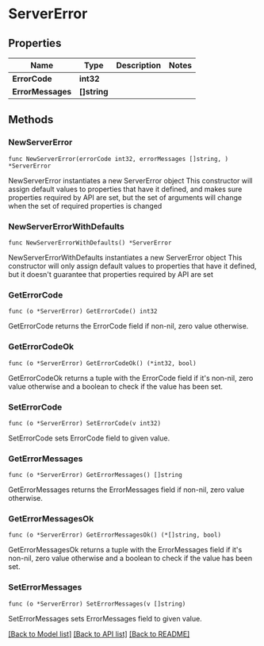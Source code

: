 # ServerError

## Properties

Name | Type | Description | Notes
------------ | ------------- | ------------- | -------------
**ErrorCode** | **int32** |  | 
**ErrorMessages** | **[]string** |  | 

## Methods

### NewServerError

`func NewServerError(errorCode int32, errorMessages []string, ) *ServerError`

NewServerError instantiates a new ServerError object
This constructor will assign default values to properties that have it defined,
and makes sure properties required by API are set, but the set of arguments
will change when the set of required properties is changed

### NewServerErrorWithDefaults

`func NewServerErrorWithDefaults() *ServerError`

NewServerErrorWithDefaults instantiates a new ServerError object
This constructor will only assign default values to properties that have it defined,
but it doesn't guarantee that properties required by API are set

### GetErrorCode

`func (o *ServerError) GetErrorCode() int32`

GetErrorCode returns the ErrorCode field if non-nil, zero value otherwise.

### GetErrorCodeOk

`func (o *ServerError) GetErrorCodeOk() (*int32, bool)`

GetErrorCodeOk returns a tuple with the ErrorCode field if it's non-nil, zero value otherwise
and a boolean to check if the value has been set.

### SetErrorCode

`func (o *ServerError) SetErrorCode(v int32)`

SetErrorCode sets ErrorCode field to given value.


### GetErrorMessages

`func (o *ServerError) GetErrorMessages() []string`

GetErrorMessages returns the ErrorMessages field if non-nil, zero value otherwise.

### GetErrorMessagesOk

`func (o *ServerError) GetErrorMessagesOk() (*[]string, bool)`

GetErrorMessagesOk returns a tuple with the ErrorMessages field if it's non-nil, zero value otherwise
and a boolean to check if the value has been set.

### SetErrorMessages

`func (o *ServerError) SetErrorMessages(v []string)`

SetErrorMessages sets ErrorMessages field to given value.



[[Back to Model list]](../README.md#documentation-for-models) [[Back to API list]](../README.md#documentation-for-api-endpoints) [[Back to README]](../README.md)


